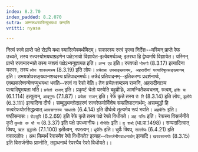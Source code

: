 ```yaml
---
index: 8.2.70
index_padded: 8.2.070
sutra: अम्नरूधरवरित्युभयथा छन्दसि
vritti: nyasa

---
```

नित्यं रुत्वे प्राप्ते पक्षे रोऽपि यथा स्यादित्येवमर्थमिदम्। सकारस्य रुत्वं कृत्वा निर्देशः--यस्मिन् प्राप्ते रेफ उच्यते, तस्य रुत्पस्योभयथाग्रहणेन पक्षेऽभावो विज्ञायेत-इत्येवमर्थञ्च; इतरथा हि द्वेष्यमपि विज्ञायेत। यस्मिन् प्राप्ते रुत्वमारभ्यते तस्य जश्त्वं पक्षेऽभ्यनुज्ञायत इति। `अम्न एव` इति। रुत्वपक्षे `भोभगो` (8.3.17) इत्यादिना यकारः, तस्य `लोपः शाकल्यस्य` (8.3.19) इति लोपः।
`प्रचेतस उपसङ्ख्यानम्, अहरादीनां पत्यादिषूपसङ्ख्यानम्` इति। उभयत्रोपसङ्ख्यानशब्दस्य प्रतिपादनमर्थः। तत्रेदं प्रतिपादनम्--इतिकरणः प्रदर्शनार्थः, एवम्प्रकारेष्वन्येष्वप्युभयथा भवति--रुत्वं वा रेफो वेति। तेन प्रचेतःशब्दस्य राजनि, अहरादीनाञ्च पत्यादिषूभयता भति। `प्रचेतो राजन्` इति। प्रकृष्टं चेतो यस्येति बहुव्रीहिः, आमन्त्रितैकवचनम्, रुत्वम्, `हशि च` (6.1.114) इत्युत्वम्, `आद्गुणः` (7.1.87)। `प्रचेता राजन्` इति। रेफे कृते तस्य `रो रि` (8.3.14) इति लोपः, `ढ्रलोपे` (6.3.111) इत्यादिना दीर्घः। सम्बुद्ध्यन्तोदाहरणं रुत्वरेफयोर्विशेष सम्प्रतिपादनार्थम्; असम्बुद्धौ हि रुत्वरेफयोरसिद्धत्वात् `अत्वसन्तस्य चाधातोः` (6.4.14) इति दीर्घत्वे तुल्यमेव रूपं भवति। `अहर्पत्तिः` इति। षष्ठीसमासः। `रोऽसुपि` (6.2.69) इति रेफे कृते तस्य पक्षे रेफो विधीयते। `अह पत्तिः` इति। रेफस्य विसर्जनीये कृते `कुप्वोः क पौ च` (8.3.37) इति पक्षे उपध्मानीयः। `गीर्पतिः` इति। `गृ़ शब्दे` (धा.पा.1498)। सम्पदादित्वात् क्विप्, `ऋत इद्धातोः` (7.1.100) इतीत्वम्, रपरत्वम्। `धूर्पतिः` इति। धुर्वेः क्विप्, `राल्लोपः` (6.4.21) इति वकारलोपः। अथ किमर्थं रेफस्यैव रेपो विधीयते? इत्याह--`विसर्जनीयवाधनार्थम्` इत्यादि। `खरवसानयोः` (8.3.15) इति विसर्जनीयः प्राप्नोति, तद्वाधनार्थ रेपस्यैव रेफो विधीयते।।